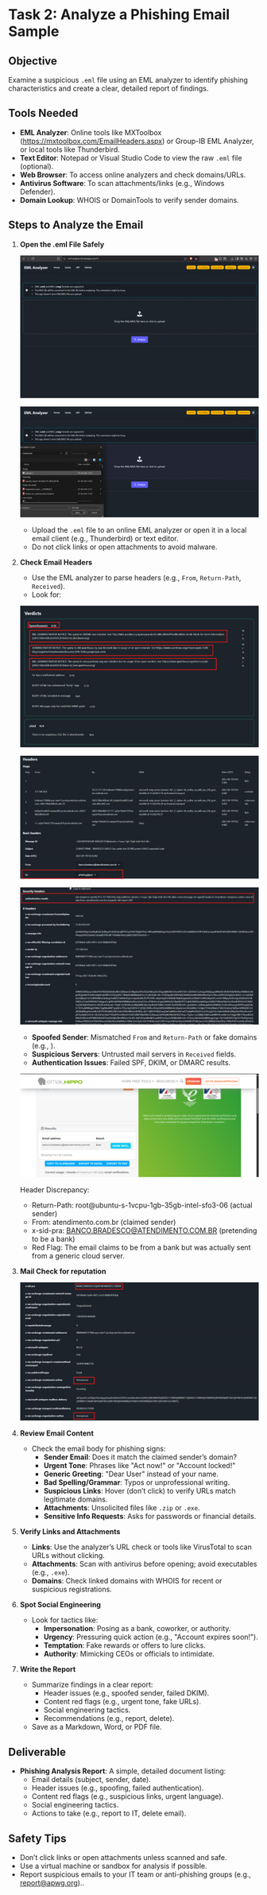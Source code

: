 # Task 2: Analyze a Phishing Email Sample

## Objective

Examine a suspicious `.eml` file using an EML analyzer to identify phishing characteristics and create a clear, detailed report of findings.

## Tools Needed

- **EML Analyzer**: Online tools like MXToolbox (https://mxtoolbox.com/EmailHeaders.aspx) or Group-IB EML Analyzer, or local tools like Thunderbird.
- **Text Editor**: Notepad or Visual Studio Code to view the raw `.eml` file (optional).
- **Web Browser**: To access online analyzers and check domains/URLs.
- **Antivirus Software**: To scan attachments/links (e.g., Windows Defender).
- **Domain Lookup**: WHOIS or DomainTools to verify sender domains.

## Steps to Analyze the Email

1. **Open the .eml File Safely**

   ![Examples:](screenshot/1.png)

   ![Examples:](screenshot/2.png)

   - Upload the `.eml` file to an online EML analyzer or open it in a local email client (e.g., Thunderbird) or text editor.
   - Do not click links or open attachments to avoid malware.

3. **Check Email Headers**

   - Use the EML analyzer to parse headers (e.g., `From`, `Return-Path`, `Received`).
   - Look for:

   ![Examples:](screenshot/3.png)

   ![Examples:](screenshot/4.png)

   ![Examples:](screenshot/5.png)

   
   
     - **Spoofed Sender**: Mismatched `From` and `Return-Path` or fake domains (e.g., ).
     - **Suspicious Servers**: Untrusted mail servers in `Received` fields.
     - **Authentication Issues**: Failed SPF, DKIM, or DMARC results.
  
     ![Examples:](screenshot/6.png)
      
       
      Header Discrepancy:
      - Return-Path: root@ubuntu-s-1vcpu-1gb-35gb-intel-sfo3-06 (actual sender)
      - From: atendimento.com.br (claimed sender)
      - x-sid-pra: BANCO.BRADESCO@ATENDIMENTO.COM.BR (pretending to be a bank)
      - Red Flag: The email claims to be from a bank but was actually sent from a generic cloud server.
  
4. **Mail  Check for reputation**

   ![Examples:](screenshot/7.png)

6. **Review Email Content**

   - Check the email body for phishing signs:
     - **Sender Email**: Does it match the claimed sender’s domain?
     - **Urgent Tone**: Phrases like "Act now!" or "Account locked!"
     - **Generic Greeting**: "Dear User" instead of your name.
     - **Bad Spelling/Grammar**: Typos or unprofessional writing.
     - **Suspicious Links**: Hover (don’t click) to verify URLs match legitimate domains.
     - **Attachments**: Unsolicited files like `.zip` or `.exe`.
     - **Sensitive Info Requests**: Asks for passwords or financial details.
    

7. **Verify Links and Attachments**

   - **Links**: Use the analyzer’s URL check or tools like VirusTotal to scan URLs without clicking.
   - **Attachments**: Scan with antivirus before opening; avoid executables (e.g., `.exe`).
   - **Domains**: Check linked domains with WHOIS for recent or suspicious registrations.

8. **Spot Social Engineering**

   - Look for tactics like:
     - **Impersonation**: Posing as a bank, coworker, or authority.
     - **Urgency**: Pressuring quick action (e.g., "Account expires soon!").
     - **Temptation**: Fake rewards or offers to lure clicks.
     - **Authority**: Mimicking CEOs or officials to intimidate.

9. **Write the Report**

   - Summarize findings in a clear report:
     - Header issues (e.g., spoofed sender, failed DKIM).
     - Content red flags (e.g., urgent tone, fake URLs).
     - Social engineering tactics.
     - Recommendations (e.g., report, delete).
   - Save as a Markdown, Word, or PDF file.

## Deliverable

- **Phishing Analysis Report**: A simple, detailed document listing:
  - Email details (subject, sender, date).
  - Header issues (e.g., spoofing, failed authentication).
  - Content red flags (e.g., suspicious links, urgent language).
  - Social engineering tactics.
  - Actions to take (e.g., report to IT, delete email).

## Safety Tips

- Don’t click links or open attachments unless scanned and safe.
- Use a virtual machine or sandbox for analysis if possible.
- Report suspicious emails to your IT team or anti-phishing groups (e.g., report@apwg.org)..
